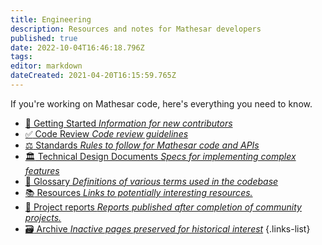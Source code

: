 ```yaml
---
title: Engineering
description: Resources and notes for Mathesar developers
published: true
date: 2022-10-04T16:46:18.796Z
tags: 
editor: markdown
dateCreated: 2021-04-20T16:15:59.765Z
---
```


If you're working on Mathesar code, here's everything you need to know.

- [:checkered_flag: Getting Started *Information for new contributors*](/en/engineering/setup)
- [:white_check_mark: Code Review *Code review guidelines*](/engineering/code-review)
- [:balance_scale: Standards *Rules to follow for Mathesar code and APIs*](/en/engineering/standards)
- [:classical_building: Technical Design Documents *Specs for implementing complex features*](/en/engineering/specs)
- [:blue_book: Glossary *Definitions of various terms used in the codebase*](/en/engineering/glossary)
- [:books: Resources *Links to potentially interesting resources.*](/engineering/resources)
- [:scroll: Project reports *Reports published after completion of community projects.*](/engineering/reports)
- [:card_file_box: Archive *Inactive pages preserved for historical interest*](/en/engineering/archive)
{.links-list}
